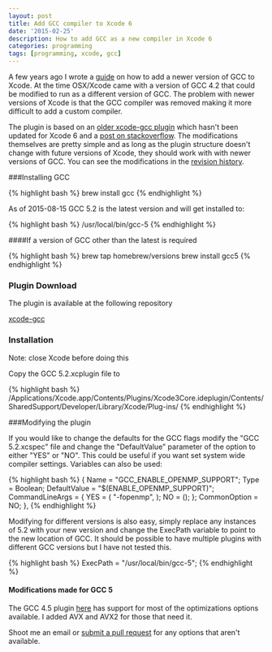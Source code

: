 ```yaml
---
layout: post
title: Add GCC compiler to Xcode 6
date: '2015-02-25'
description: How to add GCC as a new compiler in Xcode 6
categories: programming
tags: [programming, xcode, gcc]
---
```


A few years ago I wrote a [guide](/programming/add-custom-compiler-to-xcode/) on how to add a newer version of GCC to Xcode. At the time OSX/Xcode came with a version of GCC 4.2 that could be modified to run as a different version of GCC. The problem with newer versions of Xcode is that the GCC compiler was removed making it more difficult to add a custom compiler. 

The plugin is based on an [older xcode-gcc plugin](https://code.google.com/p/xcode-gcc-plugin/) which hasn't been updated for Xcode 6 and a [post on stackoverflow](http://stackoverflow.com/questions/19061966/how-to-use-a-recent-gcc-with-xcode-5). The modifications themselves are pretty simple and as long as the plugin structure doesn't change with future versions of Xcode, they should work with with newer versions of GCC. You can see the modifications in the [revision history](https://github.com/hmazhar/xcode-gcc/commits/master).


###Installing GCC

{% highlight bash %}
brew install gcc
{% endhighlight %}

As of 2015-08-15 GCC 5.2 is the latest version and will get installed to:

{% highlight bash %}
/usr/local/bin/gcc-5
{% endhighlight %}

####If a version of GCC other than the latest is required 

{% highlight bash %}
brew tap homebrew/versions
brew install gcc5
{% endhighlight %}

### Plugin Download

The plugin is available at the following repository

[xcode-gcc](https://github.com/hmazhar/xcode-gcc.git)

### Installation

Note: close Xcode before doing this

Copy the GCC 5.2.xcplugin file to 

{% highlight bash %}
/Applications/Xcode.app/Contents/Plugins/Xcode3Core.ideplugin/Contents/SharedSupport/Developer/Library/Xcode/Plug-ins/
{% endhighlight %}


###Modifying the plugin

If you would like to change the defaults for the GCC flags modify the "GCC 5.2.xcspec" file and change the "DefaultValue" parameter of the option to either "YES" or "NO". This could be useful if you want set system wide compiler settings. Variables can also be used:

{% highlight bash %}
{
    Name = "GCC_ENABLE_OPENMP_SUPPORT";
    Type = Boolean;
    DefaultValue = "$(ENABLE_OPENMP_SUPPORT)";
    CommandLineArgs = {
        YES = (
            "-fopenmp",
        );
        NO = ();
    };
    CommonOption = NO;
},
{% endhighlight %}

Modifying for different versions is also easy, simply replace any instances of 5.2 with your new version and change the ExecPath variable to point to the new location of GCC. It should be possible to have multiple plugins with different GCC versions but I have not tested this. 

{% highlight bash %}
ExecPath = "/usr/local/bin/gcc-5";
{% endhighlight %}

#### Modifications made for GCC 5
The GCC 4.5 plugin [here](https://code.google.com/p/xcode-gcc-plugin/) has support for most of the optimizations options available. I added AVX and AVX2 for those that need it. 

Shoot me an email or [submit a pull request](https://github.com/hmazhar/xcode-gcc.git) for any options that aren't available. 


